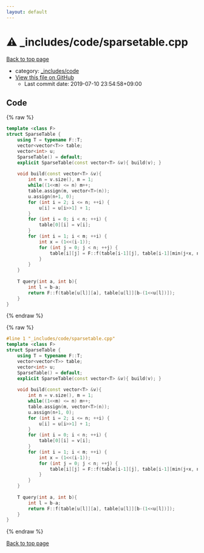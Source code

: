 ```yaml
---
layout: default
---
```


<!-- mathjax config similar to math.stackexchange -->
<script type="text/javascript" async
  src="https://cdnjs.cloudflare.com/ajax/libs/mathjax/2.7.5/MathJax.js?config=TeX-MML-AM_CHTML">
</script>
<script type="text/x-mathjax-config">
  MathJax.Hub.Config({
    TeX: { equationNumbers: { autoNumber: "AMS" }},
    tex2jax: {
      inlineMath: [ ['$','$'] ],
      processEscapes: true
    },
    "HTML-CSS": { matchFontHeight: false },
    displayAlign: "left",
    displayIndent: "2em"
  });
</script>

<script type="text/javascript" src="https://cdnjs.cloudflare.com/ajax/libs/jquery/3.4.1/jquery.min.js"></script>
<script src="https://cdn.jsdelivr.net/npm/jquery-balloon-js@1.1.2/jquery.balloon.min.js" integrity="sha256-ZEYs9VrgAeNuPvs15E39OsyOJaIkXEEt10fzxJ20+2I=" crossorigin="anonymous"></script>
<script type="text/javascript" src="../../../assets/js/copy-button.js"></script>
<link rel="stylesheet" href="../../../assets/css/copy-button.css" />


# :warning: _includes/code/sparsetable.cpp

<a href="../../../index.html">Back to top page</a>

* category: <a href="../../../index.html#b46effe2a00fceb0770301fd2a31d561">_includes/code</a>
* <a href="{{ site.github.repository_url }}/blob/master/_includes/code/sparsetable.cpp">View this file on GitHub</a>
    - Last commit date: 2019-07-10 23:54:58+09:00




## Code

<a id="unbundled"></a>
{% raw %}
```cpp
template <class F>
struct SparseTable {
    using T = typename F::T;
    vector<vector<T>> table;
    vector<int> u;
    SparseTable() = default;
    explicit SparseTable(const vector<T> &v){ build(v); }
 
    void build(const vector<T> &v){
        int n = v.size(), m = 1;
        while((1<<m) <= n) m++;
        table.assign(m, vector<T>(n));
        u.assign(n+1, 0);
        for (int i = 2; i <= n; ++i) {
            u[i] = u[i>>1] + 1;
        }
        for (int i = 0; i < n; ++i) {
            table[0][i] = v[i];
        }
        for (int i = 1; i < m; ++i) {
            int x = (1<<(i-1));
            for (int j = 0; j < n; ++j) {
                table[i][j] = F::f(table[i-1][j], table[i-1][min(j+x, n-1)]);
            }
        }
    }
 
    T query(int a, int b){
        int l = b-a;
        return F::f(table[u[l]][a], table[u[l]][b-(1<<u[l])]);
    }
}
```
{% endraw %}

<a id="bundled"></a>
{% raw %}
```cpp
#line 1 "_includes/code/sparsetable.cpp"
template <class F>
struct SparseTable {
    using T = typename F::T;
    vector<vector<T>> table;
    vector<int> u;
    SparseTable() = default;
    explicit SparseTable(const vector<T> &v){ build(v); }
 
    void build(const vector<T> &v){
        int n = v.size(), m = 1;
        while((1<<m) <= n) m++;
        table.assign(m, vector<T>(n));
        u.assign(n+1, 0);
        for (int i = 2; i <= n; ++i) {
            u[i] = u[i>>1] + 1;
        }
        for (int i = 0; i < n; ++i) {
            table[0][i] = v[i];
        }
        for (int i = 1; i < m; ++i) {
            int x = (1<<(i-1));
            for (int j = 0; j < n; ++j) {
                table[i][j] = F::f(table[i-1][j], table[i-1][min(j+x, n-1)]);
            }
        }
    }
 
    T query(int a, int b){
        int l = b-a;
        return F::f(table[u[l]][a], table[u[l]][b-(1<<u[l])]);
    }
}

```
{% endraw %}

<a href="../../../index.html">Back to top page</a>


